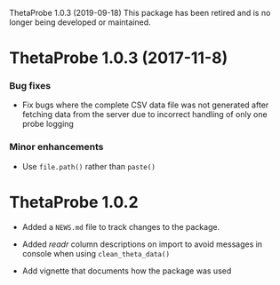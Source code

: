 ThetaProbe 1.0.3 (2019-09-18)
This package has been retired and is no longer being developed or maintained.

# ThetaProbe 1.0.3 (2017-11-8)

### Bug fixes

- Fix bugs where the complete CSV data file was not generated after fetching
data from the server due to incorrect handling of only one probe logging

### Minor enhancements

- Use `file.path()` rather than `paste()`

# ThetaProbe 1.0.2

* Added a `NEWS.md` file to track changes to the package.

* Added _readr_ column descriptions on import to avoid messages in console when
using `clean_theta_data()`

* Add vignette that documents how the package was used

